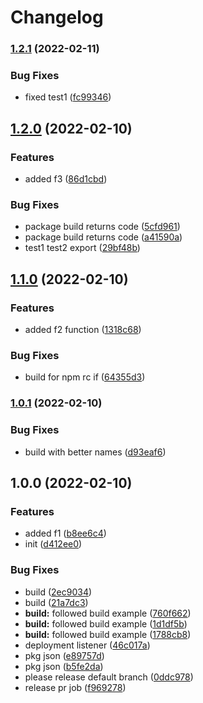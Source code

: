 # Changelog

### [1.2.1](https://github.com/jpbnetley/test-deploy/compare/v1.2.0...v1.2.1) (2022-02-11)


### Bug Fixes

* fixed test1 ([fc99346](https://github.com/jpbnetley/test-deploy/commit/fc993467252ee31ce3a98df156a73da38a0a46f8))

## [1.2.0](https://github.com/jpbnetley/test-deploy/compare/v1.1.0...v1.2.0) (2022-02-10)


### Features

* added f3 ([86d1cbd](https://github.com/jpbnetley/test-deploy/commit/86d1cbdcb88d264be86c8e05ab9d1730e373894f))


### Bug Fixes

* package build returns code ([5cfd961](https://github.com/jpbnetley/test-deploy/commit/5cfd96158d41866e654f66d35d52bb9d7a254f00))
* package build returns code ([a41590a](https://github.com/jpbnetley/test-deploy/commit/a41590a3765071436154e9fc826196364918e386))
* test1 test2 export ([29bf48b](https://github.com/jpbnetley/test-deploy/commit/29bf48bc54defb4eaaad51596ce214233c5cf149))

## [1.1.0](https://github.com/jpbnetley/test-deploy/compare/v1.0.1...v1.1.0) (2022-02-10)


### Features

* added f2 function ([1318c68](https://github.com/jpbnetley/test-deploy/commit/1318c68e7a4160acac0b78f3e77243190459c181))


### Bug Fixes

* build for npm rc if ([64355d3](https://github.com/jpbnetley/test-deploy/commit/64355d35f2f2687e2992c0b35b7a2fba03fb4601))

### [1.0.1](https://github.com/jpbnetley/test-deploy/compare/v1.0.0...v1.0.1) (2022-02-10)


### Bug Fixes

* build with better names ([d93eaf6](https://github.com/jpbnetley/test-deploy/commit/d93eaf69289026bae7c0815fe5c3380d22c0a904))

## 1.0.0 (2022-02-10)


### Features

* added f1 ([b8ee6c4](https://github.com/jpbnetley/test-deploy/commit/b8ee6c4703769ba5f5075df29c8d069ea1c3c1ad))
* init ([d412ee0](https://github.com/jpbnetley/test-deploy/commit/d412ee0e6e80a884a88ed099b1dcfe489bb02e16))


### Bug Fixes

* build ([2ec9034](https://github.com/jpbnetley/test-deploy/commit/2ec9034cef5848f60edd310f112e97caea3a8fe5))
* build ([21a7dc3](https://github.com/jpbnetley/test-deploy/commit/21a7dc32a8755abe45f328b2bd8cb2646d614118))
* **build:** followed build example ([760f662](https://github.com/jpbnetley/test-deploy/commit/760f6622d23cb02f6adbd26a9468f4e67514c776))
* **build:** followed build example ([1d1df5b](https://github.com/jpbnetley/test-deploy/commit/1d1df5b8072cd51eac8790b0713cdf424c28f4a4))
* **build:** followed build example ([1788cb8](https://github.com/jpbnetley/test-deploy/commit/1788cb82d47aac23b225231a78baff5a33f95cb0))
* deployment listener ([46c017a](https://github.com/jpbnetley/test-deploy/commit/46c017a2315cc8a269ebc30318ac1ca38c86f948))
* pkg json ([e89757d](https://github.com/jpbnetley/test-deploy/commit/e89757ddd5c717d22180ccd155decd0b06797909))
* pkg json ([b5fe2da](https://github.com/jpbnetley/test-deploy/commit/b5fe2dad4b5d7c46d0dd355b62637324ed0dbd30))
* please release default branch ([0ddc978](https://github.com/jpbnetley/test-deploy/commit/0ddc9787b39eea22c838e0a1c63aa8be24c9d57b))
* release pr job ([f969278](https://github.com/jpbnetley/test-deploy/commit/f969278d9f2d17e273624a8ba99256d455cf2514))
